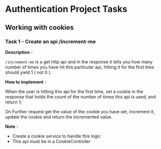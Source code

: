 # Authentication Project Tasks

## Working with cookies

### Task 1 - Create an api /increment-me

**Description** - 


`/increment-me` is a get http api and in the response it tells you how many number of times you have hit this particular api, hitting it for the first time should yield 1 ( not 0 ).

**How to implement** - 


When the user is hitting this api for the first time, set a cookie in the response that holds the count of the number of times this api is used, and return 1;

On Further request get the value of the cookie you have set, increment it, update the cookie and return the incremented value.


**Note** -

- Create a cookie service to handle this logic
- This api must be in a CookieController
